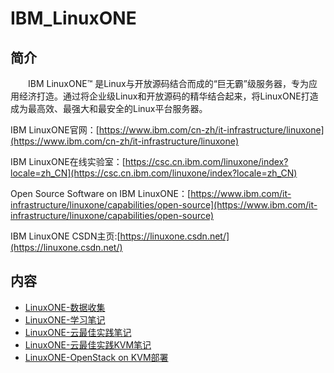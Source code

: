 # IBM_LinuxONE

## 简介
&#8195;&#8195;IBM LinuxONE™ 是Linux与开放源码结合而成的“巨无霸”级服务器，专为应用经济打造。通过将企业级Linux和开放源码的精华结合起来，将LinuxONE打造成为最高效、最强大和最安全的Linux平台服务器。

IBM LinuxONE官网：[https://www.ibm.com/cn-zh/it-infrastructure/linuxone](https://www.ibm.com/cn-zh/it-infrastructure/linuxone)

IBM LinuxONE在线实验室：[https://csc.cn.ibm.com/linuxone/index?locale=zh_CN](https://csc.cn.ibm.com/linuxone/index?locale=zh_CN)

Open Source Software on IBM LinuxONE：[https://www.ibm.com/it-infrastructure/linuxone/capabilities/open-source](https://www.ibm.com/it-infrastructure/linuxone/capabilities/open-source)

IBM LinuxONE CSDN主页:[https://linuxone.csdn.net/](https://linuxone.csdn.net/)

## 内容
- [LinuxONE-数据收集](https://ebook.big1000.com/02-IBM_Z&LinuxONE/01-IBM_LinuxONE/01-LinuxONE-%E6%95%B0%E6%8D%AE%E6%94%B6%E9%9B%86.html)
- [LinuxONE-学习笔记](https://ebook.big1000.com/02-IBM_Z&LinuxONE/01-IBM_LinuxONE/02-LinuxONE-%E5%AD%A6%E4%B9%A0%E7%AC%94%E8%AE%B0.html)
- [LinuxONE-云最佳实践笔记](https://ebook.big1000.com/02-IBM_Z&LinuxONE/01-IBM_LinuxONE/03-LinuxONE-%E4%BA%91%E6%9C%80%E4%BD%B3%E5%AE%9E%E8%B7%B5%E7%AC%94%E8%AE%B0.html)
- [LinuxONE-云最佳实践KVM笔记](https://ebook.big1000.com/02-IBM_Z&LinuxONE/01-IBM_LinuxONE/04-LinuxONE-%E4%BA%91%E6%9C%80%E4%BD%B3%E5%AE%9E%E8%B7%B5KVM%E7%AC%94%E8%AE%B0.html)
- [LinuxONE-OpenStack on KVM部署](https://ebook.big1000.com/02-IBM_Z&LinuxONE/01-IBM_LinuxONE/05-LinuxONE-OpenStack%20on%20KVM%E9%83%A8%E7%BD%B2.html)


